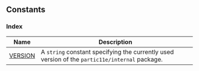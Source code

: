 ## Constants

### Index
| Name | Description |
|------|-------------|
| [VERSION](VERSION) | A `string` constant specifying the currently used version of the `partic11e/internal` package. |
